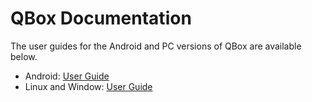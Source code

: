 # QBox Documentation

The user guides for the Android and PC versions of QBox are available
below.

- Android: [User Guide](AndroidUserGuide.md)
- Linux and Window: [User Guide](PCUserGuide.md)
